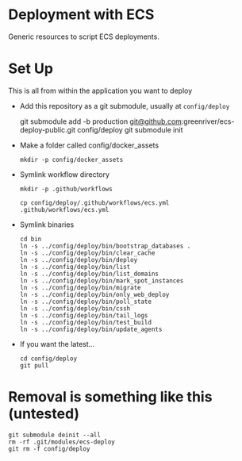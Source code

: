 # Deployment with ECS

Generic resources to script ECS deployments.

# Set Up

  This is all from within the application you want to deploy

  * Add this repository as a git submodule, usually at `config/deploy`

    git submodule add -b production git@github.com:greenriver/ecs-deploy-public.git config/deploy
    git submodule init

  * Make a folder called config/docker_assets

    ```
    mkdir -p config/docker_assets
    ```

  * Symlink workflow directory

    ```
    mkdir -p .github/workflows

    cp config/deploy/.github/workflows/ecs.yml .github/workflows/ecs.yml
    ```

  * Symlink binaries

    ```
    cd bin
    ln -s ../config/deploy/bin/bootstrap_databases .
    ln -s ../config/deploy/bin/clear_cache
    ln -s ../config/deploy/bin/deploy
    ln -s ../config/deploy/bin/list
    ln -s ../config/deploy/bin/list_domains
    ln -s ../config/deploy/bin/mark_spot_instances
    ln -s ../config/deploy/bin/migrate
    ln -s ../config/deploy/bin/only_web_deploy
    ln -s ../config/deploy/bin/poll_state
    ln -s ../config/deploy/bin/cssh
    ln -s ../config/deploy/bin/tail_logs
    ln -s ../config/deploy/bin/test_build
    ln -s ../config/deploy/bin/update_agents
    ```


  * If you want the latest...
    ```
    cd config/deploy
    git pull
    ```


# Removal is something like this (untested)

  ```
  git submodule deinit --all
  rm -rf .git/modules/ecs-deploy
  git rm -f config/deploy
  ```
